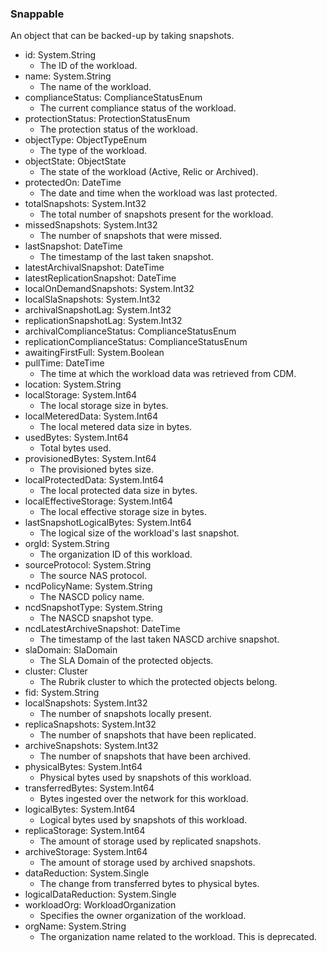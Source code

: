 ### Snappable
An object that can be backed-up by taking snapshots.

- id: System.String
  - The ID of the workload.
- name: System.String
  - The name of the workload.
- complianceStatus: ComplianceStatusEnum
  - The current compliance status of the workload.
- protectionStatus: ProtectionStatusEnum
  - The protection status of the workload.
- objectType: ObjectTypeEnum
  - The type of the workload.
- objectState: ObjectState
  - The state of the workload (Active, Relic or Archived).
- protectedOn: DateTime
  - The date and time when the workload was last protected.
- totalSnapshots: System.Int32
  - The total number of snapshots present for the workload.
- missedSnapshots: System.Int32
  - The number of snapshots that were missed.
- lastSnapshot: DateTime
  - The timestamp of the last taken snapshot.
- latestArchivalSnapshot: DateTime
- latestReplicationSnapshot: DateTime
- localOnDemandSnapshots: System.Int32
- localSlaSnapshots: System.Int32
- archivalSnapshotLag: System.Int32
- replicationSnapshotLag: System.Int32
- archivalComplianceStatus: ComplianceStatusEnum
- replicationComplianceStatus: ComplianceStatusEnum
- awaitingFirstFull: System.Boolean
- pullTime: DateTime
  - The time at which the workload data was retrieved from CDM.
- location: System.String
- localStorage: System.Int64
  - The local storage size in bytes.
- localMeteredData: System.Int64
  - The local metered data size in bytes.
- usedBytes: System.Int64
  - Total bytes used.
- provisionedBytes: System.Int64
  - The provisioned bytes size.
- localProtectedData: System.Int64
  - The local protected data size in bytes.
- localEffectiveStorage: System.Int64
  - The local effective storage size in bytes.
- lastSnapshotLogicalBytes: System.Int64
  - The logical size of the workload's last snapshot.
- orgId: System.String
  - The organization ID of this workload.
- sourceProtocol: System.String
  - The source NAS protocol.
- ncdPolicyName: System.String
  - The NASCD policy name.
- ncdSnapshotType: System.String
  - The NASCD snapshot type.
- ncdLatestArchiveSnapshot: DateTime
  - The timestamp of the last taken NASCD archive snapshot.
- slaDomain: SlaDomain
  - The SLA Domain of the protected objects.
- cluster: Cluster
  - The Rubrik cluster to which the protected objects belong.
- fid: System.String
- localSnapshots: System.Int32
  - The number of snapshots locally present.
- replicaSnapshots: System.Int32
  - The number of snapshots that have been replicated.
- archiveSnapshots: System.Int32
  - The number of snapshots that have been archived.
- physicalBytes: System.Int64
  - Physical bytes used by snapshots of this workload.
- transferredBytes: System.Int64
  - Bytes ingested over the network for this workload.
- logicalBytes: System.Int64
  - Logical bytes used by snapshots of this workload.
- replicaStorage: System.Int64
  - The amount of storage used by replicated snapshots.
- archiveStorage: System.Int64
  - The amount of storage used by archived snapshots.
- dataReduction: System.Single
  - The change from transferred bytes to physical bytes.
- logicalDataReduction: System.Single
- workloadOrg: WorkloadOrganization
  - Specifies the owner organization of the workload.
- orgName: System.String
  - The organization name related to the workload. This is deprecated.
